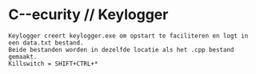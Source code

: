 # C--ecurity // Keylogger
	Keylogger creert keylogger.exe om opstart te faciliteren en logt in een data.txt bestand.
	Beide bestanden worden in dezelfde locatie als het .cpp bestand gemaakt.
	Killswitch = SHIFT+CTRL+*
